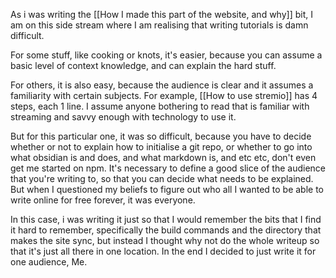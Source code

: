 As i was writing the [[How I made this part of the website, and why]] bit, I am on this side stream where I am realising that writing tutorials is damn difficult. 

For some stuff, like cooking or knots, it's easier, because you can assume a basic level of context knowledge, and can explain the hard stuff. 

For others, it is also easy, because the audience is clear and it assumes a familiarity with certain subjects. For example, [[How to use stremio]] has 4 steps, each 1 line. I assume anyone bothering to read that is familiar with streaming and savvy enough with technology to use it.


But for this particular one, it was so difficult, because you have to decide whether or not to explain how to initialise a git repo, or whether to go into what obsidian is and does, and what markdown is, and etc etc, don't even get me started on npm. It's necessary to define a good slice of the audience that you're writing to, so that you can decide what needs to be explained. But when I questioned my beliefs to figure out who all I wanted to be able to write online for free forever, it was everyone.  



In this case, i was writing it just so that I would remember the bits that I find it hard to remember, specifically the build commands and the directory that makes the site sync, but instead I thought why not do the whole writeup so that it's just all there in one location. In the end I decided to just write it for one audience, Me. 
